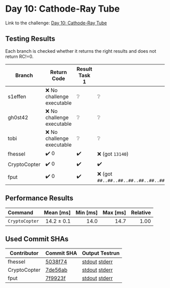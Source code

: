 # Day 10: Cathode-Ray Tube

Link to the challenge: [Day 10: Cathode-Ray Tube](https://adventofcode.com/2022/day/10)

## Testing Results

Each branch is checked whether it returns the right results and does not return RC!=0.

| Branch | Return Code | Result Task 1 | Result Task 2 |
| ------ | ----------- | ------------- | ------------- |
| s1effen | ❌ No challenge executable | ❔ | ❔ |
| gh0st42 | ❌ No challenge executable | ❔ | ❔ |
| tobi | ❌ No challenge executable | ❔ | ❔ |
| fhessel | ✔️ 0 | ✔️ | ❌ (got `13140`) |
| CryptoCopter | ✔️ 0 | ✔️ | ✔️ |
| fput | ✔️ 0 | ✔️ | ❌ (got `##..##..##..##..##..##..##..##..##..##..###...###...###...###...###...###...###.####....####....####....####....####....#####.....#####.....#####.....#####.....######......######......######......###########.......#######.......#######......`) |

## Performance Results

| Command | Mean [ms] | Min [ms] | Max [ms] | Relative |
|:---|---:|---:|---:|---:|
| `CryptoCopter` | 14.2 ± 0.1 | 14.0 | 14.7 | 1.00 |


## Used Commit SHAs

| Contributor | Commit SHA | Output Testrun |
| ----------- | ---------- | -------------- |
| fhessel | [5038f74](https://github.com/LOEWE-emergenCITY/AdventOfCode2022/tree/5038f74b987db0b662879ed44c766983f1ba7d63/10) | [stdout](10/fhessel.txt) [stderr](10/fhessel-stderr.txt) |
| CryptoCopter | [7de56ab](https://github.com/LOEWE-emergenCITY/AdventOfCode2022/tree/7de56abd211358919565754a4a9af41c4bcc75d0/10) | [stdout](10/CryptoCopter.txt) [stderr](10/CryptoCopter-stderr.txt) |
| fput | [7f9923f](https://github.com/LOEWE-emergenCITY/AdventOfCode2022/tree/7f9923fd2a40a80c386c29bbf167c00634b1da66/10) | [stdout](10/fput.txt) [stderr](10/fput-stderr.txt) |


